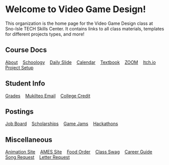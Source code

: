 # Welcome to Video Game Design!

This organization is the home page for the Video Game Design class at Sno-Isle TECH Skills Center. It contains links to all class materials, templates for different projects types, and more!

## Course Docs

[About](https://docs.google.com/presentation/d/10cEEIoGtyuRp5AaoehJVe1y-yM_sZiTGANGbESeS9aQ/edit?usp=sharing) &nbsp;&nbsp;
[Schoology](https://mukilteo.schoology.com/course/7458196203/) &nbsp;&nbsp;
[Daily Slide](https://docs.google.com/presentation/d/1DDvkKHkrs3yts2DFJkS8juXZNSgTye5r6uXCQNcP1Kg/present) &nbsp;&nbsp;
[Calendar](https://calendar.online/caf9a81b49f2afbbb76c) &nbsp;&nbsp;
[Textbook](https://sites.google.com/view/learndev) &nbsp;&nbsp;
[ZOOM](https://mukilteoschools-org.zoom.us/j/4158979566?pwd=TEhJZE1HUFVueEtuU0JYUWpuT3ZnUT09) &nbsp;&nbsp;
[Itch.io](https://sisc-vgdani.itch.io/) &nbsp;&nbsp;
[Project Setup](https://trello.com/b/C8Kme51L/project-board-template) &nbsp;&nbsp;

## Student Info

[Grades](https://www.q.wa-k12.net/mukilt) &nbsp;&nbsp;
[Mukilteo Email](https://outlook.office365.com) &nbsp;&nbsp;
[College Credit](https://www.pnwcollegecredit.org/students/) &nbsp;&nbsp;

## Postings

[Job Board](https://seeker.worksourcewa.com/dashboard.aspx) &nbsp;&nbsp;
[Scholarships](https://washboard.wsac.wa.gov/login.aspx) &nbsp;&nbsp;
[Game Jams](https://itch.io/jams/upcoming) &nbsp;&nbsp;
[Hackathons](https://devpost.com/hackathons) &nbsp;&nbsp;

## Miscellaneous

[Animation Site](https://sites.google.com/view/anisisc) &nbsp;&nbsp;
[AMES Site](https://ames.team) &nbsp;&nbsp;
[Food Order](https://www.traininggroundscafe.com/) &nbsp;&nbsp;
[Class Swag](https://streamline-llc.net/SnoisleTech/shop/products/all?page=1) &nbsp;&nbsp;
[Career Guide](https://entrylevel.games/) &nbsp;&nbsp;
[Song Request](https://forms.gle/8PRmX1kZ9fWM1Zm9A) &nbsp;&nbsp;
[Letter Request](https://forms.gle/7iFWFCk6QMYobkpo7) &nbsp;&nbsp;
